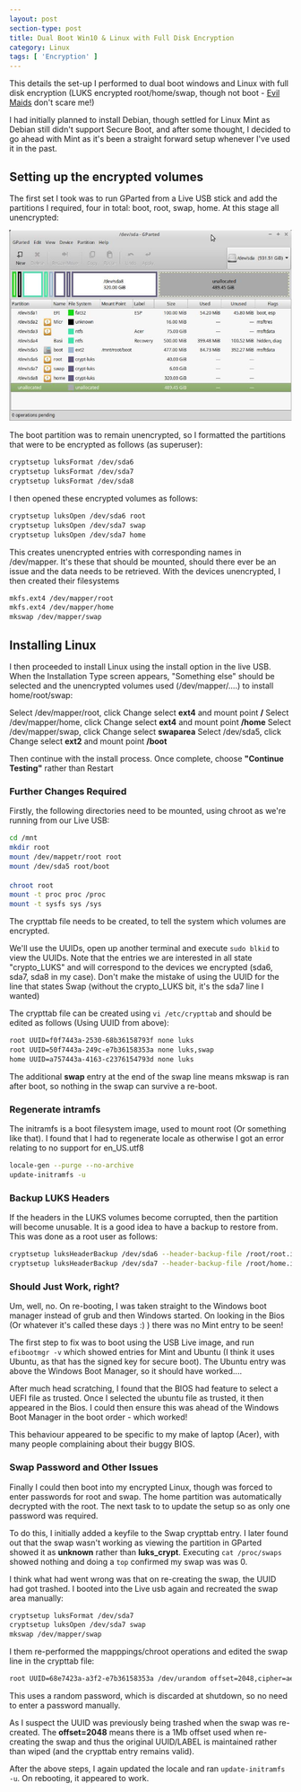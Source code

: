 ```yaml
---
layout: post
section-type: post
title: Dual Boot Win10 & Linux with Full Disk Encryption 
category: Linux
tags: [ 'Encryption' ]
---
```


This details the set-up I performed to dual boot windows and Linux with full disk encryption (LUKS encrypted root/home/swap, 
though not boot - [Evil Maids](https://www.schneier.com/blog/archives/2009/10/evil_maid_attac.html) don't scare me!)

I had initially planned to install Debian, though settled for Linux Mint as Debian still didn't support Secure Boot, and after
some thought, I decided to go ahead with Mint as it's been a straight forward setup whenever I've used it in the past.

## Setting up the encrypted volumes

The first set I took was to run GParted from a Live USB stick and add the partitions I required, four in total: boot, root,
swap, home.  At this stage all unencrypted:

![GParted](/img/2018/20180226_GParted.jpg)

The boot partition was to remain unencrypted, so I formatted the partitions that were to be encrypted as follows (as
superuser):

```bash
cryptsetup luksFormat /dev/sda6
cryptsetup luksFormat /dev/sda7
cryptsetup luksFormat /dev/sda8
```

I then opened these encrypted volumes as follows:

```bash
cryptsetup luksOpen /dev/sda6 root
cryptsetup luksOpen /dev/sda7 swap
cryptsetup luksOpen /dev/sda7 home
```

This creates unencrypted entries with corresponding names in /dev/mapper.  It's these that should be mounted, should there
ever be an issue and the data needs to be retrieved.  With the devices unencrypted, I then created their filesystems

```bash
mkfs.ext4 /dev/mapper/root
mkfs.ext4 /dev/mapper/home
mkswap /dev/mapper/swap
```

## Installing Linux

I then proceeded to install Linux using the install option in the live USB.  When the Installation Type screen appears,
"Something else" should be selected and the unencrypted volumes used (/dev/mapper/....) to install home/root/swap:

Select /dev/mapper/root, click Change select **ext4** and mount point **/**
Select /dev/mapper/home, click Change select **ext4** and mount point **/home**
Select /dev/mapper/swap, click Change select **swaparea**
Select /dev/sda5, click Change select **ext2** and mount point **/boot**

Then continue with the install process.  Once complete, choose **"Continue Testing"** rather than Restart

### Further Changes Required

Firstly, the following directories need to be mounted, using chroot as we're running from our Live USB:

```bash
cd /mnt
mkdir root
mount /dev/mappetr/root root
mount /dev/sda5 root/boot

chroot root
mount -t proc proc /proc
mount -t sysfs sys /sys
```

The crypttab file needs to be created, to tell the system which volumes are encrypted.  

We'll use the UUIDs, open up another terminal and execute `sudo blkid` to view the UUIDs.  Note that the entries we are
interested in all state "crypto_LUKS" and will correspond to the devices we encrypted (sda6, sda7, sda8 in my case).  Don't
make the mistake of using the UUID for the line that states Swap (without the crypto_LUKS bit, it's the sda7 line I wanted)

The crypttab file can be created using `vi /etc/crypttab` and should be edited as follows (Using UUID from above):

```bash
root UUID=f0f7443a-2530-68b36158793f none luks
root UUID=50f7443a-249c-e7b36158353a none luks,swap
home UUID=a757443a-4163-c2376154793d none luks
```

The additional **swap** entry at the end of the swap line means mkswap is ran after boot, so nothing in the swap can survive
a re-boot.

### Regenerate intramfs

The initramfs is a boot filesystem image, used to mount root (Or something like that). I found that I had to regenerate locale as otherwise I got an error relating to no support for en_US.utf8

```bash
locale-gen --purge --no-archive
update-initramfs -u
```

### Backup LUKS Headers

If the headers in the LUKS volumes become corrupted, then the partition will become unusable.  It is a good idea to have a backup 
to restore from.  This was done as a root user as follows:

```bash
cryptsetup luksHeaderBackup /dev/sda6 --header-backup-file /root/root.img
cryptsetup luksHeaderBackup /dev/sda7 --header-backup-file /root/home.img
```


### Should Just Work, right?

Um, well, no.  On re-booting, I was taken straight to the Windows boot manager instead of grub and then Windows started.  On looking
in the Bios (Or whatever it's called these days :) )  there was no Mint entry to be seen!

The first step to fix was to boot using the USB Live image, and run  `efibootmgr -v` which showed entries for Mint and
Ubuntu (I think it uses Ubuntu, as that has the signed key for secure boot).  The Ubuntu entry was above the Windows Boot
Manager, so it should have worked....

After much head scratching, I found that the BIOS had feature to select a UEFI file as trusted.  Once I selected the ubuntu
file as trusted, it then appeared in the Bios.  I could then ensure this was ahead of the Windows Boot Manager in the boot
order - which worked!

This behaviour appeared to be specific to my make of laptop (Acer), with many people complaining about their buggy BIOS.

### Swap Password and Other Issues

Finally I could then boot into my encrypted Linux, though was forced to enter passwords for root and swap.  The home
partition was automatically decrypted with the root. The next task to to update the setup so as only one password was
required.

To do this, I initially added a keyfile to the Swap crypttab entry. I  later found out that the swap wasn't working as viewing the
partition in GParted showed it as **unknown** rather than **luks_crypt**.  Executing `cat /proc/swaps` showed nothing and
doing a `top` confirmed my swap was was 0.

I think what had went wrong was that on re-creating the swap, the UUID had got trashed.  I booted into the Live usb again and
recreated the swap area manually:

```bash
cryptsetup luksFormat /dev/sda7
cryptsetup luksOpen /dev/sda7 swap
mkswap /dev/mapper/swap 
```

I them re-performed the mapppings/chroot operations and edited the swap line in the crypttab file:

```bash
root UUID=68e7423a-a3f2-e7b36158353a /dev/urandom offset=2048,cipher=aex-xts-plain64,size=256,swap
```

This uses a random password, which is discarded at shutdown, so no need to enter a password manually.  

As I suspect the UUID was previously being trashed when the swap was re-created.  The **offset=2048** means there is a 1Mb 
offset used when re-creating the swap and thus the original UUID/LABEL is maintained rather than wiped (and the crypttab entry 
remains valid).

After the above steps, I again updated the locale and ran `update-initramfs -u`.  On rebooting, it appeared to work. 


